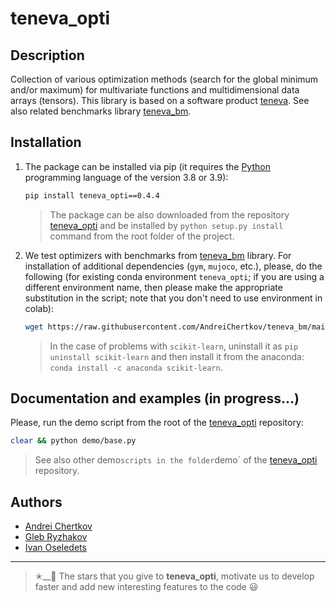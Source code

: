 # teneva_opti


## Description

Collection of various optimization methods (search for the global minimum and/or maximum) for multivariate functions and multidimensional data arrays (tensors). This library is based on a software product [teneva](https://github.com/AndreiChertkov/teneva). See also related benchmarks library [teneva_bm](https://github.com/AndreiChertkov/teneva_bm).


## Installation

1. The package can be installed via pip (it requires the [Python](https://www.python.org) programming language of the version 3.8 or 3.9):
    ```bash
    pip install teneva_opti==0.4.4
    ```
    > The package can be also downloaded from the repository [teneva_opti](https://github.com/AndreiChertkov/teneva_opti) and be installed by `python setup.py install` command from the root folder of the project.

2. We test optimizers with benchmarks from [teneva_bm](https://github.com/AndreiChertkov/teneva_bm) library. For installation of additional dependencies (`gym`, `mujoco`, etc.), please, do the following (for existing conda environment `teneva_opti`; if you are using a different environment name, then please make the appropriate substitution in the script; note that you don't need to use environment in colab):
    ```bash
    wget https://raw.githubusercontent.com/AndreiChertkov/teneva_bm/main/install_all.py && python install_all.py --env teneva_opti && rm install_all.py
    ```
    > In the case of problems with `scikit-learn`, uninstall it as `pip uninstall scikit-learn` and then install it from the anaconda: `conda install -c anaconda scikit-learn`.


## Documentation and examples (in progress...)

Please, run the demo script from the root of the [teneva_opti](https://github.com/AndreiChertkov/teneva_opti) repository:
```bash
clear && python demo/base.py
```

> See also other demo` scripts in the folder `demo` of the [teneva_opti](https://github.com/AndreiChertkov/teneva_opti) repository.


## Authors

- [Andrei Chertkov](https://github.com/AndreiChertkov)
- [Gleb Ryzhakov](https://github.com/G-Ryzhakov)
- [Ivan Oseledets](https://github.com/oseledets)


---


> ✭__🚂  The stars that you give to **teneva_opti**, motivate us to develop faster and add new interesting features to the code 😃
